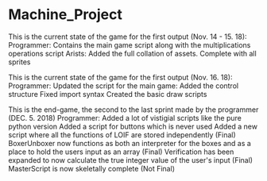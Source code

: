 # Machine_Project
This is the current state of the game for the first output (Nov. 14 - 15. 18):
  Programmer: Contains the main game script along with the multiplications operations script
  Arists: Added the full collation of assets. Complete with all sprites
  
This is the current state of the game for the first output (Nov. 16. 18):
  Programmer: Updated the script for the main game:
    Added the control structure
    Fixed import syntax
    Created the basic draw scripts


This is the end-game, the second to the last sprint made by the programmer (DEC. 5. 2018)
  Programmer: Added a lot of vistigial scripts like the pure python version
  Added a script for buttons which is never used
  Added a new script where all the functions of LOIF are stored independently (Final)
  BoxerUnboxer now functions as both an interpreter for the boxes and as a place to hold the users input as an array (Final)
  Verification has been expanded to now calculate the true integer value of the user's input (Final)
  MasterScript is now skeletally complete (Not Final)
